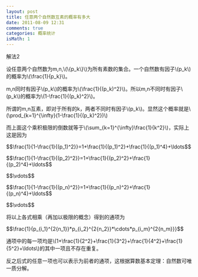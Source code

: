 ```yaml
---
layout: post
title: 任意两个自然数互素的概率有多大
date: 2011-08-09 12:31
comments: true
categories: 概率统计
isMath: 1
---
```



<p>解法2</p>
<p>设任意两个自然数为m,n,\(\{p_k\}\)为所有素数的集合。一个自然数有因子\(p_k\)的概率为\(\frac{1}{p_k}\)。</p>
<p>m,n同时有因子\(p_k\)的概率为\(\frac{1}{(p_k)^2}\)。所以m,n不同时有因子\(p_k\)的概率为\(1-\frac{1}{(p_k)^2}\)。</p>
<p>所谓的m,n互素，即对于所有的k，两者不同时有因子\(p_k\)。显然这个概率就是\(\prod_{k=1}^{\infty}(1-\frac{1}{(p_k)^2})\)</p>
<p>而上面这个乘积极限的倒数就等于\(\sum_{k=1}^{\infty}\frac{1}{k^2}\)，实际上这是因为</p>
<p>$$\frac{1}{1-\frac{1}{(p_1)^2}}=1+\frac{1}{(p_1)^2}+\frac{1}{(p_1)^4}+\ldots$$</p>
<p>$$\frac{1}{1-\frac{1}{(p_2)^2}}=1+\frac{1}{(p_2)^2}+\frac{1}{(p_2)^4}+\ldots$$</p>
<p>$$\vdots$$</p>
<p>$$\frac{1}{1-\frac{1}{(p_n)^2}}=1+\frac{1}{(p_n)^2}+\frac{1}{(p_n)^4}+\ldots$$</p>
<p>$$\vdots$$</p>
<p>将以上各式相乘（再加以极限的概念）得到的通项为</p>
<p>$$\frac{1}{p_{i_1}^{2{n_1}}*p_{i_2}^{2{n_2}}*\cdots*p_{i_m}^{2{n_m}}}$$</p>
<p>通项中的每一项均是\(1+\frac{1}{2^2}+\frac{1}{3^2}+\frac{1}{4^2}+\frac{1}{5^2}+\ldots\)的其中一项且不存在重复。</p>
<p>反之后式的任意一项也可以表示为前者的通项，这根据算数基本定理：自然数可唯一质分解。</p>
